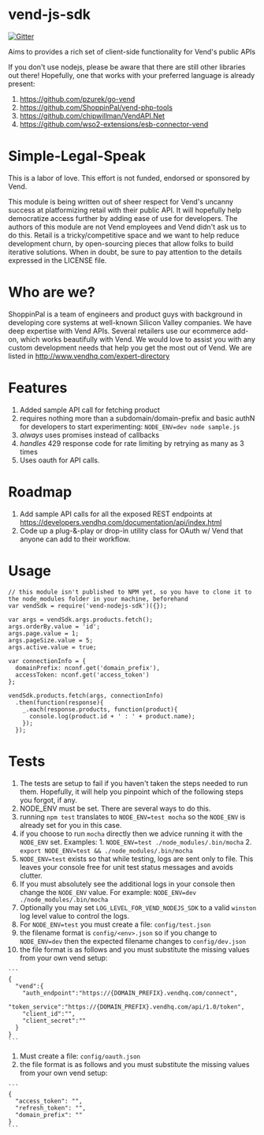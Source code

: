 vend-js-sdk
===========

[![Gitter](https://badges.gitter.im/Join%20Chat.svg)](https://gitter.im/ShoppinPal/vend-nodejs-sdk?utm_source=badge&utm_medium=badge&utm_campaign=pr-badge&utm_content=badge)

Aims to provides a rich set of client-side functionality for Vend's public APIs

If you don't use nodejs, please be aware that there are still other libraries out there! Hopefully, one that works with your preferred language is already present:

1. https://github.com/pzurek/go-vend
2. https://github.com/ShoppinPal/vend-php-tools
3. https://github.com/chipwillman/VendAPI.Net
4. https://github.com/wso2-extensions/esb-connector-vend

Simple-Legal-Speak
==================

This is a labor of love. This effort is not funded, endorsed or sponsored by Vend.

This module is being written out of sheer respect for Vend's uncanny success at platformizing retail with their public API. It will hopefully help democratize access further by adding ease of use for developers. The authors of this module are not Vend employees and Vend didn't ask us to do this. Retail is a tricky/competitive space and we want to help reduce development churn, by open-sourcing pieces that allow folks to build iterative solutions. When in doubt, be sure to pay attention to the details expressed in the LICENSE file.

Who are we?
===========

ShoppinPal is a team of engineers and product guys with background in developing core systems at well-known Silicon Valley companies. We have deep expertise with Vend APIs. Several retailers use our ecommerce add-on, which works beautifully with Vend. We would love to assist you with any custom development needs that help you get the most out of Vend. We are listed in http://www.vendhq.com/expert-directory

Features
========
1. Added sample API call for fetching product
  1. requires nothing more than a subdomain/domain-prefix and basic authN for developers to start experimenting: `NODE_ENV=dev node sample.js`
  2. *always* uses promises instead of callbacks
  3. *handles* 429 response code for rate limiting by retrying as many as 3 times
2. Uses oauth for API calls.

Roadmap
=======

1. Add sample API calls for all the exposed REST endpoints at https://developers.vendhq.com/documentation/api/index.html
2. Code up a plug-&-play or drop-in utility class for OAuth w/ Vend that anyone can add to their workflow.

Usage
=====
```
// this module isn't published to NPM yet, so you have to clone it to the node_modules folder in your machine, beforehand
var vendSdk = require('vend-nodejs-sdk')({}); 

var args = vendSdk.args.products.fetch();
args.orderBy.value = 'id';
args.page.value = 1;
args.pageSize.value = 5;
args.active.value = true;

var connectionInfo = {
  domainPrefix: nconf.get('domain_prefix'),
  accessToken: nconf.get('access_token')
};

vendSdk.products.fetch(args, connectionInfo)
  .then(function(response){
    _.each(response.products, function(product){
      console.log(product.id + ' : ' + product.name);
    });
  });

```

Tests
=====

1. The tests are setup to fail if you haven't taken the steps needed to run them. Hopefully, it will help you pinpoint which of the following steps you forgot, if any.
1. NODE_ENV must be set. There are several ways to do this.
  1. running `npm test` translates to `NODE_ENV=test mocha` so the `NODE_ENV` is already set for you in this case.
  1. if you choose to run `mocha` directly then we advice running it with the `NODE_ENV` set. Examples:
    1. `NODE_ENV=test ./node_modules/.bin/mocha`
    2. `export NODE_ENV=test && ./node_modules/.bin/mocha`
1. `NODE_ENV=test` exists so that while testing, logs are sent only to file. This leaves your console free for unit test status messages and avoids clutter.
  1. If you must absolutely see the additional logs in your console then change the `NODE_ENV` value. For example: `NODE_ENV=dev ./node_modules/.bin/mocha` 
1. Optionally you may set `LOG_LEVEL_FOR_VEND_NODEJS_SDK` to a valid `winston` log level value to control the logs.
1. For `NODE_ENV=test` you must create a file: `config/test.json`
  1. the filename format is `config/<env>.json` so if you change to `NODE_ENV=dev` then the expected filename changes to `config/dev.json`
  1. the file format is as follows and you must substitute the missing values from your own vend setup:

    ```
    {
      "vend":{
        "auth_endpoint":"https://{DOMAIN_PREFIX}.vendhq.com/connect",
        "token_service":"https://{DOMAIN_PREFIX}.vendhq.com/api/1.0/token",
        "client_id":"",
        "client_secret":""
      }
    }
    ```
1. Must create a file: `config/oauth.json`
  1. the file format is as follows and you must substitute the missing values from your own vend setup:

    ```
    {
      "access_token": "",
      "refresh_token": "",
      "domain_prefix": ""
    }
    ```

